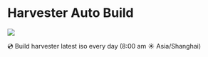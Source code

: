 # Harvester Auto Build

![](https://img.shields.io/github/workflow/status/futuretea/harvester-autobuild/Build%20Harvester)

:cd: Build harvester latest iso every day (8:00 am :sunny: Asia/Shanghai)


